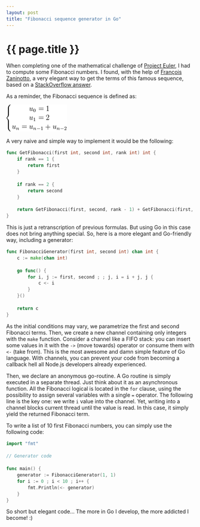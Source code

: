 ```yaml
---
layout: post
title: "Fibonacci sequence generator in Go"
---
```


# {{ page.title }}

When completing one of the mathematical challenge of [Project Euler](https://projecteuler.net/), I had to compute some
Fibonacci numbers. I found, with the help of [François Zaninotto](http://redotheweb.com/), a very elegant way to get the
terms of this famous sequence, based on a [StackOverflow answer](http://codereview.stackexchange.com/a/28445).

As a reminder, the Fibonacci sequence is defined as:

<img src="/img/posts/fibonacci.gif" alt="Fibonacci sequence definition" title="Fibonacci sequence definition" />

A very naive and simple way to implement it would be the following:

``` go
func GetFibonacci(first int, second int, rank int) int {
	if rank == 1 {
		return first
	}

	if rank == 2 {
		return second
	}

	return GetFibonacci(first, second, rank - 1) + GetFibonacci(first, second, rank - 2)
}
```

This is just a retranscription of previous formulas. But using Go in this case does not bring anything special. So, here
is a more elegant and Go-friendly way, including a generator:

``` go
func FibonacciGenerator(first int, second int) chan int {
	c := make(chan int)

	go func() {
		for i, j := first, second ; ; j, i = i + j, j {
			c <- i
		}
	}()

	return c
}
```
As the initial conditions may vary, we parametrize the first and second Fibonacci terms. Then, we create a new channel
containing only integers with the `make` function. Consider a channel like a FIFO stack: you can insert some values in
it with the `->` (move towards) operator or consume them with `<-` (take from). This is the most awesome and damn simple
feature of Go language. With channels, you can prevent your code from becoming a callback hell all Node.js developers
already experienced.

Then, we declare an anonymous go-routine. A Go routine is simply executed in a separate thread. Just think about it as
an asynchronous function. All the Fibonacci logical is located in the `for` clause, using the possibility to assign
several variables with a single `=` operator. The following line is the key one: we write `i` value into the channel.
Yet, writing into a channel blocks current thread until the value is read. In this case, it simply yield the returned
Fibonacci term.

To write a list of 10 first Fibonacci numbers, you can simply use the following code:

``` go
import "fmt"

// Generator code

func main() {
    generator := FibonacciGenerator(1, 1)
    for i := 0 ; i < 10 ; i++ {
        fmt.Println(<- generator)
    }
}
```
So short but elegant code... The more in Go I develop, the more addicted I become! :)
